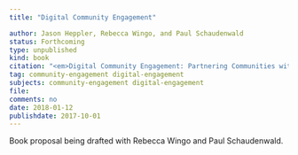 ```yaml
---
title: "Digital Community Engagement"

author: Jason Heppler, Rebecca Wingo, and Paul Schaudenwald
status: Forthcoming
type: unpublished
kind: book
citation: "<em>Digital Community Engagement: Partnering Communities with the Academy</em>. Lever Press, forthcoming."
tag: community-engagement digital-engagement
subjects: community-engagement digital-engagement
file:
comments: no
date: 2018-01-12
publishdate: 2017-10-01
---
```


Book proposal being drafted with Rebecca Wingo and Paul Schaudenwald.
